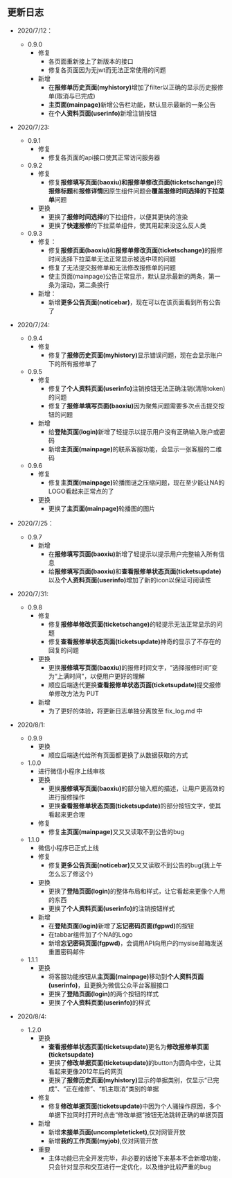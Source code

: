 ## 更新日志
* 2020/7/12：<br>
    * 0.9.0
        * 修复
            * 各页面重新接上了新版本的接口
            * 修复各页面因为无jwt而无法正常使用的问题
        * 新增
            * 在<b>报修单历史页面(myhistory)</b>增加了filter以正确的显示历史报修单(取消与已完成) 
            * <b>主页面(mainpage)</b>新增公告栏功能，默认显示最新的一条公告
            * 在<b>个人资料页面(userinfo)</b>新增注销按钮

* 2020/7/23: <br>
    * 0.9.1
        * 修复
            * 修复各页面的api接口使其正常访问服务器
    * 0.9.2
        * 修复
            * 修复<b>报修填写页面(baoxiu)和报修单修改页面(ticketschange)</b>的<b>报修标题</b>和<b>报修详情</b>因原生组件问题会<b>覆盖报修时间选择的下拉菜单</b>问题
        * 更换
            * 更换了<b>报修时间选择</b>的下拉组件，以便其更快的渲染
            * 更换了<b>快速报修</b>的下拉菜单组件，使其用起来没这么反人类
    * 0.9.3
        * 修复：
            * 修复<b>报修页面(baoxiu)</b>和<b>报修单修改页面(ticketschange)</b>的报修时间选择下拉菜单无法正常显示被选中项的问题
            * 修复了无法提交报修单和无法修改报修单的问题
            * 使主页面(mainpage)公告正常显示，默认显示最新的两条，第一条为滚动，第二条换行
        * 新增：
            * 新增<b>更多公告页面(noticebar)</b>，现在可以在该页面看到所有公告了
* 2020/7/24: <br>
    * 0.9.4
        * 修复
            * 修复了<b>报修历史页面(myhistory)</b>显示错误问题，现在会显示账户下的所有报修单了
    * 0.9.5
        * 修复        
            * 修复了<b>个人资料页面(userinfo)</b>注销按钮无法正确注销(清除token)的问题
            * 修复了<b>报修单填写页面(baoxiu)</b>因为聚焦问题需要多次点击提交按钮的问题
        * 新增
            * 给<b>登陆页面(login)</b>新增了轻提示以提示用户没有正确输入账户或密码
            * 新增<b>主页面(mainpage)</b>的联系客服功能，会显示一张客服的二维码
    * 0.9.6
        * 修复
            * 修复<b>主页面(mainpage)</b>轮播图谜之压缩问题，现在至少能让NA的LOGO看起来正常点的了
        * 更换    
            * 更换了<b>主页面(mainpage)</b>轮播图的图片
* 2020/7/25： <br>
    * 0.9.7
        * 新增
            * 在<b>报修填写页面(baoxiu)</b>新增了轻提示以提示用户完整输入所有信息
            * 给<b>报修填写页面(baoxiu)</b>和<b>查看报修单状态页面(ticketsupdate)</b>以及<b>个人资料页面(userinfo)</b>增加了新的icon以保证可阅读性
* 2020/7/31: <br>
    * 0.9.8
        * 修复
            * 修复<b>报修单修改页面(ticketschange)</b>的轻提示无法正常显示的问题
            * 修复<b>查看报修单状态页面(ticketsupdate)</b>神奇的显示了不存在的回复的问题
        * 更换
            * 更换<b>报修填写页面(baoxiu)</b>的报修时间文字，“选择报修时间”变为“上满时间”，以便用户更好的理解
            * 顺应后端迭代更换<b>查看报修单状态页面(ticketsupdate)</b>提交报修单修改方法为 PUT
        * 新增
            * 为了更好的体验，将更新日志单独分离放至 fix_log.md 中
* 2020/8/1: <br>
    * 0.9.9
        * 更换
            * 顺应后端迭代给所有页面都更换了从数据获取的方式
    * 1.0.0
        * 进行微信小程序上线审核
        * 更换
            * 更换<b>报修填写页面(baoxiu)</b>的部分输入框的描述，让用户更高效的进行报修操作
            * 更换<b>查看报修单状态页面(ticketsupdate)</b>的部分按钮文字，使其看起来更合理
        * 修复
            * 修复<b>主页面(mainpage)</b>又又又读取不到公告的bug
    * 1.1.0
        * 微信小程序已正式上线
        * 修复
            * 修复<b>更多公告页面(noticebar)</b>又又又读取不到公告的bug(我上午怎么忘了修这个)
        * 更换
            * 更换了<b>登陆页面(login)</b>的整体布局和样式，让它看起来更像个人用的东西
            * 更换了<b>个人资料页面(userinfo)</b>的注销按钮样式
        * 新增
            * 在<b>登陆页面(login)</b>新增了<b>忘记密码页面(fgpwd)</b>的按钮
            * 在tabbar组件加了个NA的Logo
            * 新增<b>忘记密码页面(fgpwd)</b>，会调用API向用户的mysise邮箱发送重置密码邮件
    * 1.1.1
        * 更换
            * 将客服功能按钮从<b>主页面(mainpage)</b>移动到<b>个人资料页面(userinfo)</b>，且更换为微信公众平台客服接口
            * 更换了<b>登陆页面(login)</b>的两个按钮的样式
            * 更换了<b>个人资料页面(userinfo)</b>的样式
* 2020/8/4: <br>
    * 1.2.0
        * 更换
            * <b>查看报修单状态页面(ticketsupdate)</b>更名为<b>修改报修单页面(ticketsupdate)</b>
            * 更换了<b>修改单据页面(ticketsupdate)</b>的button为圆角中空，让其看起来更像2012年后的网页
            * 更换了<b>报修历史页面(myhistory)</b>显示的单据类别，仅显示“已完成”、“正在维修”、“机主取消”类别的单据
        * 修复
            * 修复<b>修改单据页面(ticketsupdate)</b>中因为个人骚操作原因，多个单据下拉同时打开时点击“修改单据”按钮无法跳转正确的单据页面
        * 新增
            * 新增<b>未接单页面(uncompleteticket)</b>,仅对网管开放
            * 新增<b>我的工作页面(myjob)</b>,仅对网管开放
        * 重要
            * 主体功能已完全开发完毕，非必要的话接下来基本不会新增功能，只会针对显示和交互进行一定优化，以及维护比较严重的bug
        
